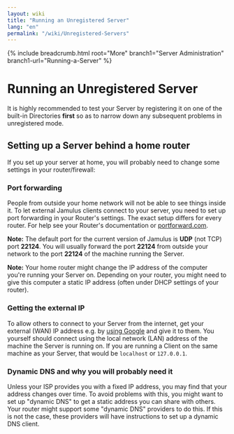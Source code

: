 ```yaml
---
layout: wiki
title: "Running an Unregistered Server"
lang: "en"
permalink: "/wiki/Unregistered-Servers"
---
```


{% include breadcrumb.html root="More" branch1="Server Administration" branch1-url="Running-a-Server" %}

# Running an Unregistered Server

It is highly recommended to test your Server by registering it on one of the built-in Directories **first** so as to narrow down any subsequent problems in unregistered mode.

## Setting up a Server behind a home router

If you set up your server at home, you will probably need to change some settings in your router/firewall:

### Port forwarding

People from outside your home network will not be able to see things inside it. To let external Jamulus clients connect to your server, you need to set up port forwarding in your Router's settings. The exact setup differs for every router. For help see your Router's documentation or [portforward.com](https://portforward.com).

**Note:** The default port for the current version of Jamulus is **UDP** (not TCP) port **22124**. You will usually forward the port **22124** from outside your network to the port **22124** of the machine running the Server.

**Note:** Your home router might change the IP address of the computer you're running your Server on. Depending on your router, you might need to give this computer a static IP address (often under DHCP settings of your router).

### Getting the external IP

To allow others to connect to your Server from the internet, get your external (WAN) IP address e.g. by [using Google](https://www.google.com/search?q=what+is+my+ip) and give it to them.
You yourself should connect using the local network (LAN) address of the machine the Server is running on. If you are running a Client on the same machine as your Server, that would be `localhost` or `127.0.0.1`.


### Dynamic DNS and why you will probably need it

Unless your ISP provides you with a fixed IP address, you may find that your address changes over time. To avoid problems with this, you might want to set up "dynamic DNS" to get a static address you can share with others. Your router might support some "dynamic DNS" providers to do this. If this is not the case, these providers will have instructions to set up a dynamic DNS client.
